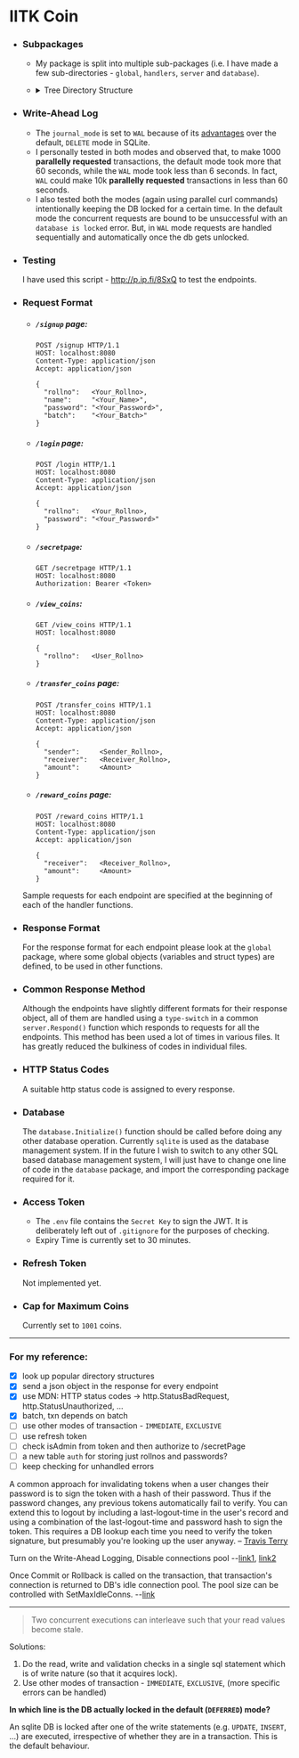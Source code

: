 # IITK Coin

- ### Subpackages
  - My package is split into multiple sub-packages (i.e. I have made a few sub-directories - `global`, `handlers`, `server` and `database`).
  - <details>
      <summary>Tree Directory Structure</summary>
      
      ```
      iitk-coin
      ├── database
      │   └── commonOps.go
      │   └── txnOps.go
      ├── global
      │   └── globalObjects.go
      ├── handlers
      │   ├── balance.go
      │   ├── loginpage.go
      │   ├── reward.go
      │   ├── secretpage.go
      │   └── signuppage.go
      │   └── transfer.go
      ├── server
      │   ├── authorize.go
      │   ├── genToken.go
      │   └── respond.go
      ├── .env
      ├── .gitignore
      ├── go.mod
      ├── go.sum
      ├── iitkusers.db
      ├── iitkusers.db-shm
      ├── iitkusers.db-wal
      ├── main.go
      └── README.md
      ```
    </details>

- ### Write-Ahead Log
  - The `journal_mode` is set to `WAL` because of its [advantages](https://sqlite.org/wal.html#overview) over the default, `DELETE` mode in SQLite.
  - I personally tested in both modes and observed that, to make 1000 **parallelly requested** transactions, the default mode took more that 60 seconds, while the `WAL` mode took less than 6 seconds. In fact, `WAL` could make 10k **parallelly requested** transactions in less than 60 seconds.
  - I also tested both the modes (again using parallel curl commands) intentionally keeping the DB locked for a certain time. In the default mode the concurrent requests are bound to be unsuccessful with an `database is locked` error. But, in `WAL` mode requests are handled sequentially and automatically once the db gets unlocked.

- ### Testing
  I have used this script - http://p.ip.fi/8SxQ to test the endpoints.

- ### Request Format
  - ##### `/signup` page:
    ```http
    POST /signup HTTP/1.1
    HOST: localhost:8080
    Content-Type: application/json
    Accept: application/json

    {
      "rollno":   <Your_Rollno>,
      "name":     "<Your_Name>",
      "password": "<Your_Password>",
      "batch":    "<Your_Batch>"
    }
    ```
  - ##### `/login` page:
    ```http
    POST /login HTTP/1.1
    HOST: localhost:8080
    Content-Type: application/json
    Accept: application/json

    {
      "rollno":   <Your_Rollno>,
      "password": "<Your_Password>"
    }
    ```
  - ##### `/secretpage`:
    ```http
    GET /secretpage HTTP/1.1
    HOST: localhost:8080
    Authorization: Bearer <Token>
    ```
  - ##### `/view_coins`:
    ```http
    GET /view_coins HTTP/1.1
    HOST: localhost:8080
    
    {
      "rollno":   <User_Rollno>
    }
    ```
  - ##### `/transfer_coins` page:
    ```http
    POST /transfer_coins HTTP/1.1
    HOST: localhost:8080
    Content-Type: application/json
    Accept: application/json

    {
      "sender":     <Sender_Rollno>,
      "receiver":   <Receiver_Rollno>,
      "amount":     <Amount>
    }
    ```
  - ##### `/reward_coins` page:
    ```http
    POST /reward_coins HTTP/1.1
    HOST: localhost:8080
    Content-Type: application/json
    Accept: application/json

    {
      "receiver":   <Receiver_Rollno>,
      "amount":     <Amount>
    }
    ```
  Sample requests for each endpoint are specified at the beginning of each of the handler functions.

- ### Response Format
  For the response format for each endpoint please look at the `global` package, where some global objects (variables and struct types) are defined, to be used in other functions.

- ### Common Response Method
  Although the endpoints have slightly different formats for their response object, all of them are handled using a `type-switch` in a common `server.Respond()` function which responds to requests for all the endpoints. This method has been used a lot of times in various files. It has greatly reduced the bulkiness of codes in individual files.

- ### HTTP Status Codes
  A suitable http status code is assigned to every response.

- ### Database
  The `database.Initialize()` function should be called before doing any other database operation. Currently `sqlite` is used as the database management system. If in the future I wish to switch to any other SQL based database management system, I will just have to change one line of code in the `database` package, and import the corresponding package required for it.

- ### Access Token
  - The `.env` file contains the `Secret Key` to sign the JWT. It is deliberately left out of `.gitignore` for the purposes of checking.
  - Expiry Time is currently set to 30 minutes.

- ### Refresh Token
  Not implemented yet.

- ### Cap for Maximum Coins
  Currently set to `1001` coins.

---
### For my reference:
- [x] look up popular directory structures
- [x] send a json object in the response for every endpoint
- [x] use MDN: HTTP status codes -> http.StatusBadRequest, http.StatusUnauthorized, ...
- [x] batch, txn depends on batch
- [ ] use other modes of transaction - `IMMEDIATE`, `EXCLUSIVE`
- [ ] use refresh token
- [ ] check isAdmin from token and then authorize to /secretPage
- [ ] a new table `auth` for storing just rollnos and passwords?
- [ ] keep checking for unhandled errors

A common approach for invalidating tokens when a user changes their password is to sign the token with a hash of their password. Thus if the password changes, any previous tokens automatically fail to verify. You can extend this to logout by including a last-logout-time in the user's record and using a combination of the last-logout-time and password hash to sign the token. This requires a DB lookup each time you need to verify the token signature, but presumably you're looking up the user anyway. – [Travis Terry](https://stackoverflow.com/questions/21978658/invalidating-json-web-tokens/23089839#comment45057142_23089839)

Turn on the Write-Ahead Logging, Disable connections pool --[link1](https://stackoverflow.com/questions/35804884/sqlite-concurrent-writing-performance/35805826), [link2](https://sqlite.org/wal.html)

Once Commit or Rollback is called on the transaction, that transaction's connection is returned to DB's idle connection pool. The pool size can be controlled with SetMaxIdleConns. --[link](https://golang.org/pkg/database/sql/#DB)

---

> Two concurrent executions can interleave such that your read values become stale.

Solutions:
1. Do the read, write and validation checks in a single sql statement which is of write nature (so that it acquires lock).
2. Use other modes of transaction - `IMMEDIATE`, `EXCLUSIVE`, (more specific errors can be handled)

**In which line is the DB actually locked in the default (`DEFERRED`) mode?**

  An sqlite DB is locked after one of the write statements (e.g. `UPDATE`, `INSERT`, ...) are executed, irrespective of whether they are in a transaction. This is the default behaviour.
